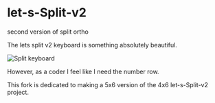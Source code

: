 # let-s-Split-v2
second version of split ortho 

The lets split v2 keyboard is something absolutely beautiful.

![Split keyboard](http://i.imgur.com/eupzFgs.jpg?1)

However, as a coder I feel like I need the number row.

This fork is dedicated to making a 5x6 version of the 4x6 let-s-Split-v2 project.


